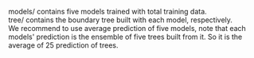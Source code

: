 models/ contains five models trained with total training data.<br>
tree/ contains the boundary tree built with each model, respectively.<br>
We recommend to use average prediction of five models, note that each models' prediction is the ensemble of five trees built from it. So it is the average of 25 prediction of trees.
